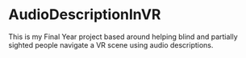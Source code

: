 # AudioDescriptionInVR
This is my Final Year project based around helping blind and partially sighted people navigate a VR scene using audio descriptions.
